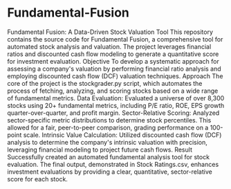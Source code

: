 # Fundamental-Fusion

Fundamental Fusion: A Data-Driven Stock Valuation Tool
This repository contains the source code for Fundamental Fusion, a comprehensive tool for automated stock analysis and valuation. The project leverages financial ratios and discounted cash flow modeling to generate a quantitative score for investment evaluation.
Objective
To develop a systematic approach for assessing a company's valuation by performing financial ratio analysis and employing discounted cash flow (DCF) valuation techniques.
Approach
The core of the project is the stockgrader.py script, which automates the process of fetching, analyzing, and scoring stocks based on a wide range of fundamental metrics.
Data Evaluation: Evaluated a universe of over 8,300 stocks using 20+ fundamental metrics, including P/E ratio, ROE, EPS growth quarter-over-quarter, and profit margin.
Sector-Relative Scoring: Analyzed sector-specific metric distributions to determine stock percentiles. This allowed for a fair, peer-to-peer comparison, grading performance on a 100-point scale.
Intrinsic Value Calculation: Utilized discounted cash flow (DCF) analysis to determine the company's intrinsic valuation with precision, leveraging financial modeling to project future cash flows.
Result
Successfully created an automated fundamental analysis tool for stock evaluation.
The final output, demonstrated in Stock Ratings.csv, enhances investment evaluations by providing a clear, quantitative, sector-relative score for each stock.
